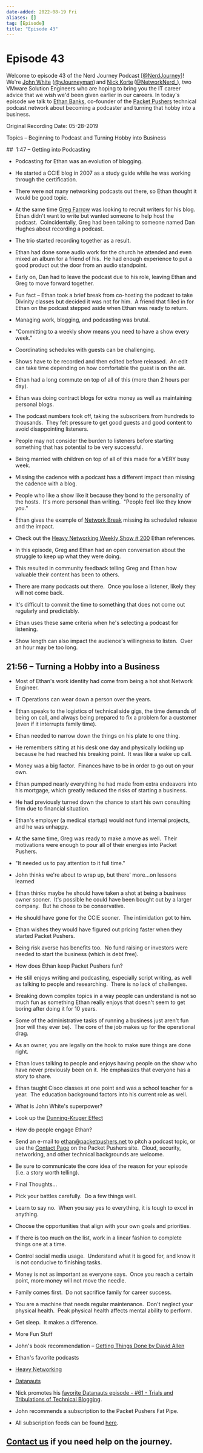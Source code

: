 ```yaml
---
date-added: 2022-08-19 Fri
aliases: []
tag: [Episode]
title: "Episode 43"
---
```


# Episode 43

Welcome to episode 43 of the Nerd Journey Podcast [[@NerdJourney](https://twitter.com/NerdJourney/)]! We're [John White](https://www.linkedin.com/in/vJourneyman/) ([@vJourneyman](https://twitter.com/vJourneyman)) and [Nick Korte](https://www.linkedin.com/in/nickkortenetworknerd/) ([@NetworkNerd_](https://twitter.com/NetworkNerd_/)), two VMware Solution Engineers who are hoping to bring you the IT career advice that we wish we'd been given earlier in our careers. In today's episode we talk to [Ethan Banks](https://twitter.com/ecbanks), co-founder of the [Packet Pushers](https://packetpushers.net/hosts/) technical podcast network about becoming a podcaster and turning that hobby into a business.   

Original Recording Date: 05-28-2019 

Topics – Beginning to Podcast and Turning Hobby into Business 

##  1:47 – Getting into Podcasting 

* Podcasting for Ethan was an evolution of blogging.   

* He started a CCIE blog in 2007 as a study guide while he was working through the certification. 

* There were not many networking podcasts out there, so Ethan thought it would be good topic.   

* At the same time [Greg Farrow](https://etherealmind.com/) was looking to recruit writers for his blog.  Ethan didn't want to write but wanted someone to help host the podcast.  Coincidentally, Greg had been talking to someone named Dan Hughes about recording a podcast. 

* The trio started recording together as a result. 

* Ethan had done some audio work for the church he attended and even mixed an album for a friend of his.  He had enough experience to put a good product out the door from an audio standpoint. 

* Early on, Dan had to leave the podcast due to his role, leaving Ethan and Greg to move forward together. 

* Fun fact – Ethan took a brief break from co-hosting the podcast to take Divinity classes but decided it was not for him.  A friend that filled in for Ethan on the podcast stepped aside when Ethan was ready to return. 

* Managing work, blogging, and podcasting was brutal. 

* "Committing to a weekly show means you need to have a show every week."   

* Coordinating schedules with guests can be challenging. 

* Shows have to be recorded and then edited before released.  An edit can take time depending on how comfortable the guest is on the air. 

* Ethan had a long commute on top of all of this (more than 2 hours per day). 

* Ethan was doing contract blogs for extra money as well as maintaining personal blogs.   

* The podcast numbers took off, taking the subscribers from hundreds to thousands.  They felt pressure to get good guests and good content to avoid disappointing listeners. 

* People may not consider the burden to listeners before starting something that has potential to be very successful. 

* Being married with children on top of all of this made for a VERY busy week. 

* Missing the cadence with a podcast has a different impact than missing the cadence with a blog. 

* People who like a show like it because they bond to the personality of the hosts.  It's more personal than writing.  "People feel like they know you." 

* Ethan gives the example of [Network Break](https://packetpushers.net/the-network-break/) missing its scheduled release and the impact. 

* Check out the [Heavy Networking Weekly Show # 200](https://packetpushers.net/podcast/show-200-state-pushers/) Ethan references. 

* In this episode, Greg and Ethan had an open conversation about the struggle to keep up what they were doing. 

* This resulted in community feedback telling Greg and Ethan how valuable their content has been to others. 

* There are many podcasts out there.  Once you lose a listener, likely they will not come back. 

* It's difficult to commit the time to something that does not come out regularly and predictably. 

* Ethan uses these same criteria when he's selecting a podcast for listening. 

* Show length can also impact the audience's willingness to listen.  Over an hour may be too long. 

## 21:56 – Turning a Hobby into a Business 

* Most of Ethan's work identity had come from being a hot shot Network Engineer. 

* IT Operations can wear down a person over the years. 

* Ethan speaks to the logistics of technical side gigs, the time demands of being on call, and always being prepared to fix a problem for a customer (even if it interrupts family time). 

* Ethan needed to narrow down the things on his plate to one thing. 

* He remembers sitting at his desk one day and physically locking up because he had reached his breaking point.  It was like a wake up call. 

* Money was a big factor.  Finances have to be in order to go out on your own.   

* Ethan pumped nearly everything he had made from extra endeavors into his mortgage, which greatly reduced the risks of starting a business. 

* He had previously turned down the chance to start his own consulting firm due to financial situation. 

* Ethan's employer (a medical startup) would not fund internal projects, and he was unhappy. 

* At the same time, Greg was ready to make a move as well.  Their motivations were enough to pour all of their energies into Packet Pushers. 

* "It needed us to pay attention to it full time." 

* John thinks we're about to wrap up, but there' more...on lessons learned 

* Ethan thinks maybe he should have taken a shot at being a business owner sooner.  It's possible he could have been bought out by a larger company.  But he chose to be conservative. 

* He should have gone for the CCIE sooner.  The intimidation got to him. 

* Ethan wishes they would have figured out pricing faster when they started Packet Pushers. 

* Being risk averse has benefits too.  No fund raising or investors were needed to start the business (which is debt free). 

* How does Ethan keep Packet Pushers fun? 

* He still enjoys writing and podcasting, especially script writing, as well as talking to people and researching.  There is no lack of challenges. 

* Breaking down complex topics in a way people can understand is not so much fun as something Ethan really enjoys that doesn't seem to get boring after doing it for 10 years.   

* Some of the administrative tasks of running a business just aren't fun (nor will they ever be).  The core of the job makes up for the operational drag. 

* As an owner, you are legally on the hook to make sure things are done right. 

* Ethan loves talking to people and enjoys having people on the show who have never previously been on it.  He emphasizes that everyone has a story to share. 

* Ethan taught Cisco classes at one point and was a school teacher for a year.  The education background factors into his current role as well. 

* What is John White's superpower? 

* Look up the [Dunning-Kruger Effect]([https://en.wikipedia.org/wiki/Dunning%E2%80%93Kruger_effect](https://en.wikipedia.org/wiki/Dunning%E2%80%93Kruger_effect)) 

* How do people engage Ethan? 

* Send an e-mail to [ethan@packetpushers.net](mailto:ethan@packetpushers.net) to pitch a podcast topic, or use the [Contact Page](https://packetpushers.net/contact/) on the Packet Pushers site.  Cloud, security, networking, and other technical backgrounds are welcome. 

* Be sure to communicate the core idea of the reason for your episode (i.e. a story worth telling). 

* Final Thoughts... 

* Pick your battles carefully.  Do a few things well. 

* Learn to say no.  When you say yes to everything, it is tough to excel in anything. 

* Choose the opportunities that align with your own goals and priorities. 

* If there is too much on the list, work in a linear fashion to complete things one at a time. 

* Control social media usage.  Understand what it is good for, and know it is not conducive to finishing tasks. 

* Money is not as important as everyone says.  Once you reach a certain point, more money will not move the needle. 

* Family comes first.  Do not sacrifice family for career success. 

* You are a machine that needs regular maintenance.  Don't neglect your physical health.  Peak physical health affects mental ability to perform. 

* Get sleep.  It makes a difference. 

* More Fun Stuff 

* John's book recommendation – [Getting Things Done by David Allen](https://www.amazon.com/Getting-Things-Done-Stress-Free-Productivity/dp/0143126563/) 

* Ethan's favorite podcasts 

* [Heavy Networking](https://packetpushers.net/series/weekly-show/) 

* [Datanauts](https://packetpushers.net/series/datanauts-podcast/) 

* Nick promotes his [favorite Datanauts episode - #61 - Trials and Tribulations of Technical Blogging](https://packetpushers.net/podcast/datanauts-061-trials-tribulations-technical-blogging/). 

* John recommends a subscription to the Packet Pushers Fat Pipe. 

* All subscription feeds can be found [here](https://packetpushers.net/subscribe/).  

## [Contact us](https://twitter.com/NerdJourney) if you need help on the journey.